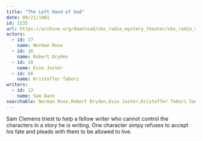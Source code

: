 ```yaml
---
title: "The Left Hand of God"
date: 08/21/1981
id: 1235
url: https://archive.org/download/cbs_radio_mystery_theater/cbs_radio_mystery_theater-1201-1250.zip/cbs_radio_mystery_theater-1201-1250%2Fcbsrmt_1235_the_left_hand_of_god.mp3
actors:  
  - id: 27
    name: Norman Rose  
  - id: 16
    name: Robert Dryden  
  - id: 10
    name: Evie Juster  
  - id: 66
    name: Kristoffer Tabori
writers:  
  - id: 13
    name: Sam Dann
searchable: Norman Rose,Robert Dryden,Evie Juster,Kristoffer Tabori Sam Dann
---
```

Sam Clemens triest to help a fellow writer who cannot control the characters in a story he is writing. One character simpy refuses to accept his fate and pleads with them to be allowed to live.